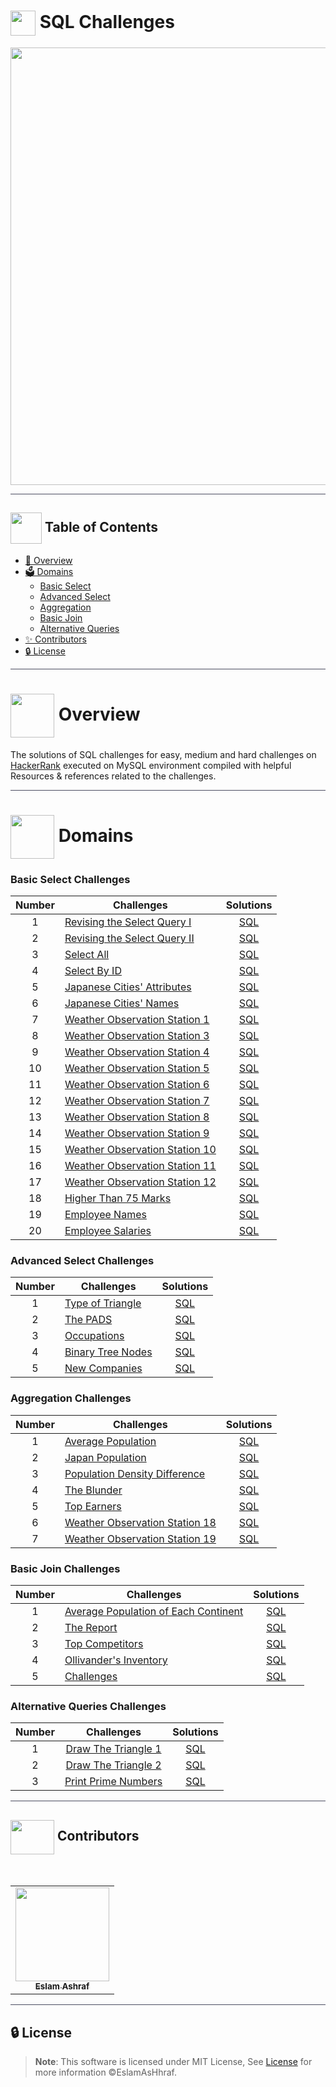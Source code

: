 # <img  align="center" width= 40px  src="https://w7.pngwing.com/pngs/310/475/png-transparent-database-computer-icons-computer-software-information-database-miscellaneous-angle-information-technology.png"> SQL Challenges

<div align="center">

<img width=700px src="https://media1.giphy.com/media/v1.Y2lkPTc5MGI3NjExdGE4MWtkc3k4YnJ1ZWI3cnYxbXMwZzYxYWRrbHZybzlwYXE4Mm54OCZlcD12MV9pbnRlcm5hbF9naWZfYnlfaWQmY3Q9Zw/vISmwpBJUNYzukTnVx/giphy.gif">
<div align="center">


</div>
</div>

<hr style="background-color: #4b4c60"></hr>

## <img align= center width=50px height=50px src="https://thumbs.gfycat.com/HeftyDescriptiveChimneyswift-size_restricted.gif"> Table of Contents


- <a href ="#about"> 📙 Overview</a>
- <a href ="#domains"> 🗳️ Domains</a>
  - <a href ="#basic_select">  Basic Select</a>
  - <a href ="#advanced_select"> Advanced Select</a>
  - <a href ="#aggregation">  Aggregation</a>
  - <a href ="#basic_join"> Basic Join</a>
  - <a href ="#alternative_queries"> Alternative Queries </a>
- <a href ="#contributors"> ✨ Contributors</a>
- <a href ="#license"> 🔒 License</a>
<hr style="background-color: #4b4c60"></hr>
<a id = "about"></a>

>
# <img align="center"  width =70px src="https://media1.giphy.com/media/EK5nB6wQKKN86j7GWx/giphy.gif?cid=ecf05e47z81n7cbdyycfozpf7q8ubjh56jj40rhx2su2e8rf&ep=v1_stickers_search&rid=giphy.gif&ct=s"> Overview

<p>The solutions of  SQL challenges for  easy, medium and hard challenges on <a href="https://www.hackerrank.com/">HackerRank</a>  executed on MySQL environment compiled with helpful Resources & references related to the challenges.</p>


<hr style="background-color: #4b4c60"></hr>
<a id = "domains"></a>

# <img align="center"  width =70px src="https://media4.giphy.com/media/V8y1y1FzxDETVUtQE4/giphy.gif?cid=ecf05e47z81n7cbdyycfozpf7q8ubjh56jj40rhx2su2e8rf&ep=v1_stickers_search&rid=giphy.gif&ct=s"> Domains

<a id = "basic_select"></a>

### Basic Select Challenges

| Number | Challenges | Solutions |
|:------:|------------|:---------:|
| 1 | [Revising the Select Query I](https://www.hackerrank.com/challenges/revising-the-select-query/problem) | [SQL](Basic%20Select/Revising-the-select-Query-1.sql)
| 2 | [Revising the Select Query II](https://www.hackerrank.com/challenges/revising-the-select-query-2/problem) | [SQL](Basic%20Select/Revising-the-select-Query-2.sql)
| 3 | [Select All](https://www.hackerrank.com/challenges/select-all-sql/problem) | [SQL](Basic%20Select/Select-All.sql)
| 4 | [Select By ID](https://www.hackerrank.com/challenges/select-by-id/problem) | [SQL](Basic%20Select/Select-By-ID.sql)
| 5 | [Japanese Cities' Attributes](https://www.hackerrank.com/challenges/japanese-cities-attributes/problem) | [SQL](Basic%20Select/Japanese-Cities'-Attributes.sql)
| 6 | [Japanese Cities' Names](https://www.hackerrank.com/challenges/japanese-cities-name/problem) | [SQL](Basic%20Select/Japanese-Cities'-Names.sql)
| 7 | [Weather Observation Station 1](https://www.hackerrank.com/challenges/weather-observation-station-1/problem) | [SQL](Basic%20Select/Weather-Observation-Station-1.sql)
| 8 | [Weather Observation Station 3](https://www.hackerrank.com/challenges/weather-observation-station-3/problem) | [SQL](Basic%20Select/Weather-Observation-Station-3.sql)
| 9 | [Weather Observation Station 4](https://www.hackerrank.com/challenges/weather-observation-station-4/problem) | [SQL](Basic%20Select/Weather-Observation-Station-4.sql)
| 10| [Weather Observation Station 5](https://www.hackerrank.com/challenges/weather-observation-station-5/problem) | [SQL](Basic%20Select/Weather-Observation-Station-5.sql)
| 11| [Weather Observation Station 6](https://www.hackerrank.com/challenges/weather-observation-station-6/problem) | [SQL](Basic%20Select/Weather-Observation-Station-6.sql)
| 12| [Weather Observation Station 7](https://www.hackerrank.com/challenges/weather-observation-station-7/problem) | [SQL](Basic%20Select/Weather-Observation-Station-7.sql)
| 13| [Weather Observation Station 8](https://www.hackerrank.com/challenges/weather-observation-station-8/problem) | [SQL](Basic%20Select/Weather-Observation-Station-8.sql)
| 14| [Weather Observation Station 9](https://www.hackerrank.com/challenges/weather-observation-station-9/problem) | [SQL](Basic%20Select/Weather-Observation-Station-9.sql)
| 15| [Weather Observation Station 10](https://www.hackerrank.com/challenges/weather-observation-station-10/problem) | [SQL](Basic%20Select/Weather-Observation-Station-10.sql)
| 16| [Weather Observation Station 11](https://www.hackerrank.com/challenges/weather-observation-station-11/problem) | [SQL](Basic%20Select/Weather-Observation-Station-11.sql)
| 17| [Weather Observation Station 12](https://www.hackerrank.com/challenges/weather-observation-station-12/problem) | [SQL](Basic%20Select/Weather-Observation-Station-12.sql)
| 18| [Higher Than 75 Marks](https://www.hackerrank.com/challenges/more-than-75-marks/problem) | [SQL](Basic%20Select/Higher-Than-75-Marks.sql)
| 19| [Employee Names](https://www.hackerrank.com/challenges/name-of-employees/problem) | [SQL](Basic%20Select/Employee-Names.sql)
| 20| [Employee Salaries](https://www.hackerrank.com/challenges/salary-of-employees/problem) | [SQL](Basic%20Select/Employee-Salaries.sql)

<a id = "advanced_select"></a>

### Advanced Select Challenges

| Number | Challenges | Solutions |
|:------:|------------|:---------:|
| 1 |[Type of Triangle](https://www.hackerrank.com/challenges/what-type-of-triangle/problem) | [SQL](https://github.com/EslamAsHhraf/SQL-Challenges/blob/main/Advanced%20Select/Type%20of%20Triangle.sqll) |
| 2 |[The PADS](https://www.hackerrank.com/challenges/the-pads/problem) | [SQL](Advanced%20Select/The%20PADS.sql) |
| 3 |[Occupations](https://www.hackerrank.com/challenges/occupations/problem) | [SQL](https://github.com/EslamAsHhraf/SQL-Challenges/blob/main/Advanced%20Select/Occupations.sql) |
| 4 |[Binary Tree Nodes](https://www.hackerrank.com/challenges/binary-search-tree-1/problem) | [SQL](Advanced%20Select/Binary%20Tree%20Nodes.sql)|
| 5 |[New Companies](https://www.hackerrank.com/challenges/the-company/problem) | [SQL](Advanced%20Select/New%20Companies.sql) |


<a id = "aggregation"></a>

### Aggregation Challenges

| Number | Challenges | Solutions |
|:------:|------------|:---------:|
| 1 | [Average Population](https://www.hackerrank.com/challenges/average-population/problem) | [SQL](Aggregation/Average%20Population.sql)                                                                               |
| 2 | [Japan Population](https://www.hackerrank.com/challenges/japan-population/problem) | [SQL](Aggregation/Japan%20Population.sql)                                                                                     |
| 3 | [Population Density Difference](https://www.hackerrank.com/challenges/population-density-difference/problem) | [SQL](Aggregation/Population%20Density%20Difference.sql)                                            |
| 4 | [The Blunder](https://www.hackerrank.com/challenges/the-blunder/problem) | [SQL](Aggregation/The%20Blunder.sql)  
| 5 | [Top Earners](https://www.hackerrank.com/challenges/earnings-of-employees/problem) | [SQL](Aggregation/Top%20Earners.sql) |         
| 6 | [Weather Observation Station 18](https://www.hackerrank.com/challenges/weather-observation-station-18/problem) | [SQL](Aggregation/Weather%20Observation%20Station%2018.sql) |
| 7 | [Weather Observation Station 19](https://www.hackerrank.com/challenges/weather-observation-station-19/problem) | [SQL](Aggregation/Weather%20Observation%20Station%2019.sql) |


<a id = "basic_join"></a>

### Basic Join Challenges

| Number | Challenges | Solutions |
|:------:|------------|:---------:|
| 1 | [Average Population of Each Continent](https://www.hackerrank.com/challenges/average-population-of-each-continent/problem) | [SQL](Basic%20Join/Average%20Population%20of%20Each%20Continent.sql) |
| 2 | [The Report](https://www.hackerrank.com/challenges/the-report/submissions/code/94188063) | [SQL](Basic%20Join/The%20Report.sql) |
| 3 | [Top Competitors](https://www.hackerrank.com/challenges/full-score/problem) | [SQL](Basic%20Join/Top%20Competitors.sql) |
| 4 | [Ollivander's Inventory](https://www.hackerrank.com/challenges/harry-potter-and-wands/problem) | [SQL](Basic%20Join/Ollivander's%20Inventory.sql) |
| 5 | [Challenges](https://www.hackerrank.com/challenges/challenges/problem) | [SQL](Basic%20Join/Challenges.sql) |
<a id = "alternative_queries"></a>

### Alternative Queries Challenges

| Number |                                     Challenges                                     |                      Solutions                     |
|:------:|:----------------------------------------------------------------------------------:|:--------------------------------------------------:|
|    1   | [Draw The Triangle 1](https://www.hackerrank.com/challenges/draw-the-triangle-1/problem) | [SQL](Alternative%20Queries/Draw%20The%20Triangle%201.sql) |
|    2   | [Draw The Triangle 2](https://www.hackerrank.com/challenges/draw-the-triangle-2/problem)             | [SQL](Alternative%20Queries/Draw%20The%20Triangle%202.sql)               |
|    3   | [Print Prime Numbers](https://www.hackerrank.com/challenges/print-prime-numbers/problem)             | [SQL](Alternative%20Queries/Print%20Prime%20Numbers.sql)               |

<hr style="background-color: #4b4c60"></hr>
<a id ="contributors"></a>

## <img  align="center" width= 70px height =55px src="https://media0.giphy.com/media/Xy702eMOiGGPzk4Zkd/giphy.gif?cid=ecf05e475vmf48k83bvzye3w2m2xl03iyem3tkuw2krpkb7k&rid=giphy.gif&ct=s"> Contributors

<br>
<table >
  <tr>
        <td align="center"><a href="https://github.com/EslamAsHhraf"><img src="https://avatars.githubusercontent.com/u/71986226?v=4" width="150px;" alt=""/><br /><sub><b>Eslam Ashraf</b></sub></a><br /></td>
  </tr>
</table>

<hr style="background-color: #4b4c60"></hr>

<a id ="license"></a>

## 🔒 License

> **Note**: This software is licensed under MIT License, See [License](https://github.com/EslamAsHhraf/SQL-Challenges/blob/main/LICENSE) for more information ©EslamAsHhraf.